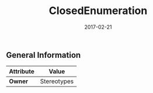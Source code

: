 ﻿---
title: ClosedEnumeration
toc: false
type: specs
date: "2017-02-21"
draft: false
specification: VEC
version: 1.1.3
documentType: "Recommendation"
elementType: Class
classes:
  - ClosedEnumeration
menu_name: vec-1.1.3
---


## General Information

| Attribute               | Value |
|-------------------------|-------|
| **Owner**               | Stereotypes |
